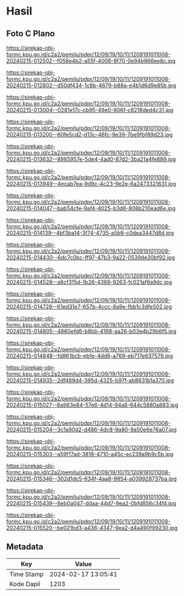 # Hasil

## Foto C Plano

https://sirekap-obj-formc.kpu.go.id/c2a2/pemilu/pdpr/12/09/19/10/11/1209191011008-20240215-012502--f058e4b2-a55f-4008-8f70-0e94b966ee8c.jpg

https://sirekap-obj-formc.kpu.go.id/c2a2/pemilu/pdpr/12/09/19/10/11/1209191011008-20240215-012802--d50df434-1c8b-4679-b88a-e4b1d6d9e85b.jpg

https://sirekap-obj-formc.kpu.go.id/c2a2/pemilu/pdpr/12/09/19/10/11/1209191011008-20240215-013004--0281e17c-cb95-49e0-806f-c8218ded4c31.jpg

https://sirekap-obj-formc.kpu.go.id/c2a2/pemilu/pdpr/12/09/19/10/11/1209191011008-20240215-013200--60fe5cd2-d13c-46fc-9e39-7be9fbf89d23.jpg

https://sirekap-obj-formc.kpu.go.id/c2a2/pemilu/pdpr/12/09/19/10/11/1209191011008-20240215-013632--8985957e-5de4-4ad0-87d2-3ba21a4fe889.jpg

https://sirekap-obj-formc.kpu.go.id/c2a2/pemilu/pdpr/12/09/19/10/11/1209191011008-20240215-013949--4ecab7ea-9d9c-4c23-9e2e-6a2473321631.jpg

https://sirekap-obj-formc.kpu.go.id/c2a2/pemilu/pdpr/12/09/19/10/11/1209191011008-20240215-014047--bab54cfe-9af4-4025-b3d6-808b210ead6e.jpg

https://sirekap-obj-formc.kpu.go.id/c2a2/pemilu/pdpr/12/09/19/10/11/1209191011008-20240215-014139--4bf3ba14-3f74-4735-a5b9-c0dea3447d8d.jpg

https://sirekap-obj-formc.kpu.go.id/c2a2/pemilu/pdpr/12/09/19/10/11/1209191011008-20240215-014430--6dc7c0bc-ff97-47b3-9a22-0539de30bf92.jpg

https://sirekap-obj-formc.kpu.go.id/c2a2/pemilu/pdpr/12/09/19/10/11/1209191011008-20240215-014528--a8cf315d-1b26-4366-9263-fc021af6a9dc.jpg

https://sirekap-obj-formc.kpu.go.id/c2a2/pemilu/pdpr/12/09/19/10/11/1209191011008-20240215-014728--61ed31e7-657b-4ccc-8a9e-fbb1c3dfe502.jpg

https://sirekap-obj-formc.kpu.go.id/c2a2/pemilu/pdpr/12/09/19/10/11/1209191011008-20240215-014805--4860efd6-b8bb-4168-aa26-b03e4b29b6f5.jpg

https://sirekap-obj-formc.kpu.go.id/c2a2/pemilu/pdpr/12/09/19/10/11/1209191011008-20240215-014848--fd861bcb-eb1e-4dd6-a769-eb717e637576.jpg

https://sirekap-obj-formc.kpu.go.id/c2a2/pemilu/pdpr/12/09/19/10/11/1209191011008-20240215-014935--2df489d4-395d-4325-b97f-ab8631b1a370.jpg

https://sirekap-obj-formc.kpu.go.id/c2a2/pemilu/pdpr/12/09/19/10/11/1209191011008-20240215-015027--8a963e84-57e6-4d14-94a8-644c5880a883.jpg

https://sirekap-obj-formc.kpu.go.id/c2a2/pemilu/pdpr/12/09/19/10/11/1209191011008-20240215-015204--3c1a90d2-d486-4dc8-9a80-9a50e6e76a07.jpg

https://sirekap-obj-formc.kpu.go.id/c2a2/pemilu/pdpr/12/09/19/10/11/1209191011008-20240215-015303--a59f17ad-3818-4710-a45c-ec239a9b9c5b.jpg

https://sirekap-obj-formc.kpu.go.id/c2a2/pemilu/pdpr/12/09/19/10/11/1209191011008-20240215-015346--302d1dc5-634f-4aa8-9854-a039928737ba.jpg

https://sirekap-obj-formc.kpu.go.id/c2a2/pemilu/pdpr/12/09/19/10/11/1209191011008-20240215-015439--6eb0a047-ddaa-44d7-9ea2-0bfd856c34f4.jpg

https://sirekap-obj-formc.kpu.go.id/c2a2/pemilu/pdpr/12/09/19/10/11/1209191011008-20240215-015520--be021bd3-a436-4347-9ea2-d4a490f99230.jpg


## Metadata

| Key        | Value               |
| ---------- | ------------------- |
| Time Stamp | 2024-02-17 13:05:41 |
| Kode Dapil | 1203                |



